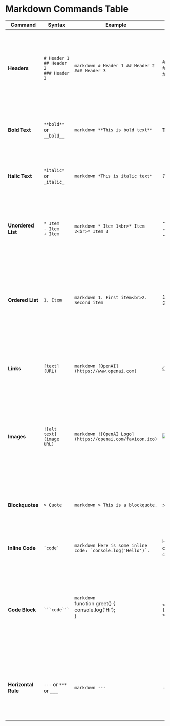 # Markdown Commands Table

| **Command**       | **Syntax**                              | **Example**                                                   | **Rendered Output**                                         | **Explanation**                                                                                                                                           |
|-------------------|-----------------------------------------|---------------------------------------------------------------|-----------------------------------------------------------|-----------------------------------------------------------------------------------------------------------------------------------------------------------|
| **Headers**       | `# Header 1`<br>`## Header 2`<br>`### Header 3` | ```markdown # Header 1 ## Header 2 ### Header 3 ```         | # Header 1<br>## Header 2<br>### Header 3                | Use `#` symbols to create headers. The number of `#` symbols indicates the header level (1-6). H1 is the largest and H6 is the smallest.                |
| **Bold Text**     | `**bold**` or `__bold__`               | ```markdown **This is bold text** ```                        | **This is bold text**                                     | Wrap text with double asterisks `**` or double underscores `__` to make it bold.                                                                         |
| **Italic Text**   | `*italic*` or `_italic_`               | ```markdown *This is italic text* ```                        | *This is italic text*                                     | Wrap text with single asterisks `*` or single underscores `_` to make it italic.                                                                         |
| **Unordered List**| `* Item`<br>`- Item`<br>`+ Item`       | ```markdown * Item 1<br>* Item 2<br>* Item 3 ```            | - Item 1<br>- Item 2<br>- Item 3                          | Use `*`, `-`, or `+` to create unordered lists. Items can have subitems by indenting them with spaces.                                                  |
| **Ordered List**  | `1. Item`                              | ```markdown 1. First item<br>2. Second item ```             | 1. First item<br>2. Second item                           | Use numbers followed by a period to create ordered lists. The numbering is automatically generated, so you can repeat `1.` for all items.                  |
| **Links**         | `[text](URL)`                         | ```markdown [OpenAI](https://www.openai.com) ```            | [OpenAI](https://www.openai.com)                          | Create a hyperlink by wrapping the link text in square brackets and the URL in parentheses.                                                              |
| **Images**        | `![alt text](image URL)`              | ```markdown ![OpenAI Logo](https://openai.com/favicon.ico) ``` | ![OpenAI Logo](https://openai.com/favicon.ico)            | Embed images similarly to links but with an exclamation mark before the brackets. The "alt text" appears if the image cannot be loaded.                    |
| **Blockquotes**   | `> Quote`                              | ```markdown > This is a blockquote. ```                     | > This is a blockquote.                                   | Use `>` to create blockquotes. You can nest blockquotes by adding additional `>` symbols.                                                                 |
| **Inline Code**   | `` `code` ``                          | ```markdown Here is some inline code: `console.log('Hello')`. ``` | Here is some inline code: `console.log('Hello')`.        | Use backticks `` ` `` to format code inline with the text.                                                                                                 |
| **Code Block**    | ```` ```code``` ````                 | ```markdown ```<br>function greet() {<br>console.log('Hi');<br>}<br>``` ``` | ```<br>function greet() {<br>console.log('Hi');<br>}<br>``` | Use triple backticks to create a code block. This is useful for larger code snippets. You can also specify a language right after the first set of backticks. |
| **Horizontal Rule**| `---` or `***` or `___`              | ```markdown --- ```                                          | ---                                                       | Create a horizontal line by using three or more dashes, asterisks, or underscores. This helps separate 
